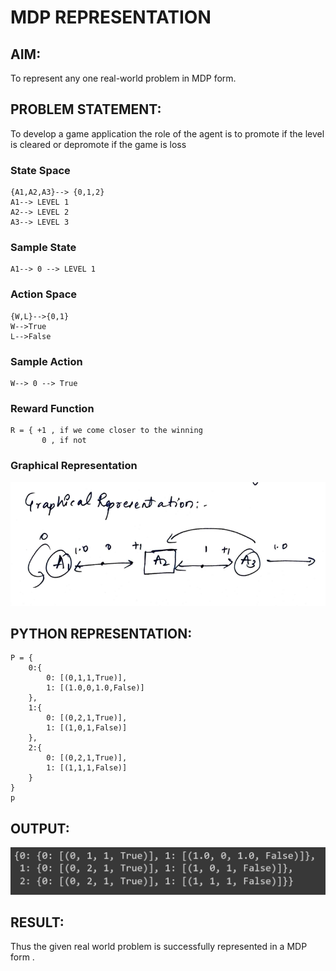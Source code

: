 # MDP REPRESENTATION

## AIM:
To represent any one real-world problem in MDP form.

## PROBLEM STATEMENT:
To develop a game application the role of the agent is to promote if the level is cleared or depromote if the game is loss
### State Space
```
{A1,A2,A3}--> {0,1,2}
A1--> LEVEL 1
A2--> LEVEL 2 
A3--> LEVEL 3
```
### Sample State
```
A1--> 0 --> LEVEL 1

```

### Action Space
```
{W,L}-->{0,1}
W-->True
L-->False
```

### Sample Action
```
W--> 0 --> True

```

### Reward Function
```
R = { +1 , if we come closer to the winning
       0 , if not

```

### Graphical Representation
![output](graph.png)


## PYTHON REPRESENTATION:
```
P = {
    0:{
        0: [(0,1,1,True)],
        1: [(1.0,0,1.0,False)]
    },
    1:{
        0: [(0,2,1,True)],
        1: [(1,0,1,False)]
    },
    2:{
        0: [(0,2,1,True)],
        1: [(1,1,1,False)]
    }
}
p
```

## OUTPUT:
![output](pic.png)

## RESULT:
Thus the given real world problem is successfully represented in a MDP form .

